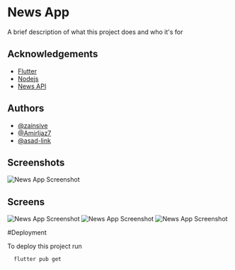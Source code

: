 
# News App

A brief description of what this project does and who it's for


## Acknowledgements

 - [Flutter](https://docs.flutter.dev/)
 - [Nodejs](https://nodejs.org/en/docs/)
 - [News API](https://newsapi.org/)


## Authors

- [@zainsive](https://github.com/zainsive)
- [@AmirIjaz7](https://github.com/AamirIjaz7)
- [@asad-link](https://github.com/asad-link)


## Screenshots

![News App Screenshot](https://raw.githubusercontent.com/zainsive/news-app-flutter/master/ss/Scene1.png)
## Screens
![News App Screenshot](https://raw.githubusercontent.com/zainsive/news-app-flutter/master/ss/Scene%202.png)
![News App Screenshot](https://raw.githubusercontent.com/zainsive/news-app-flutter/master/ss/scene%204.png)
![News App Screenshot](https://raw.githubusercontent.com/zainsive/news-app-flutter/master/ss/scene%205.png)


#Deployment

To deploy this project run

```bash
  flutter pub get
```

